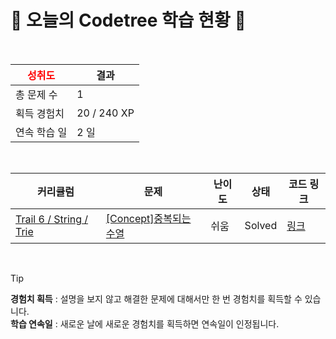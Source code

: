 # 🌲 오늘의 Codetree 학습 현황 🌲

<br />

| <span style="color:red;display:block;text-align:center;"> **성취도**</span> | 결과 |
|---|---|
| 총 문제 수 | 1 |
| 획득 경험치 | 20 / 240 XP |
| 연속 학습 일 | 2 일 |

<br />

|커리큘럼|문제|난이도|상태|코드 링크|
|---|---|---|---|---|
|[Trail 6 / String / Trie](https://www.codetree.ai/trail-info/intermediate-high/)|[[Concept]중복되는 수열](https://www.codetree.ai/trails/complete/curated-cards/intro-duplicate-sequence/)|쉬움|Solved|[링크](https://github.com/MostlyFor/codetree-TILs/blob/main/250127/%EC%A4%91%EB%B3%B5%EB%90%98%EB%8A%94%20%EC%88%98%EC%97%B4/duplicate-sequence.cpp)|


<br />

> [!TIP]
> **경험치 획득** : 설명을 보지 않고 해결한 문제에 대해서만 한 번 경험치를 획득할 수 있습니다.  
> **학습 연속일** : 새로운 날에 새로운 경험치를 획득하면 연속일이 인정됩니다.

